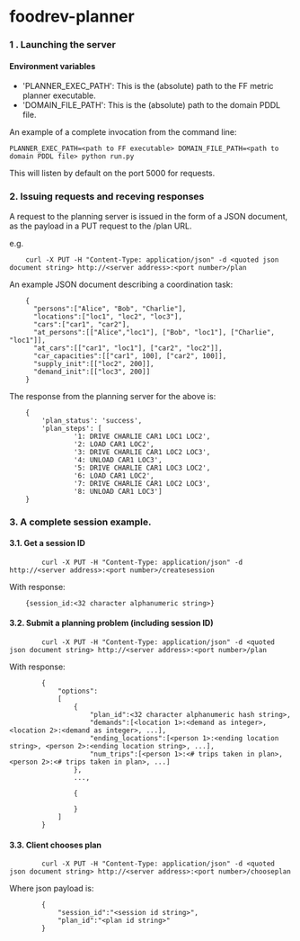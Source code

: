 # foodrev-planner

###     1 .      Launching the server

#### Environment variables
* 'PLANNER_EXEC_PATH': This is the (absolute) path to the FF metric planner executable.
* 'DOMAIN_FILE_PATH': This is the (absolute) path to the domain PDDL file.

An example of a complete invocation from the command line:

    PLANNER_EXEC_PATH=<path to FF executable> DOMAIN_FILE_PATH=<path to domain PDDL file> python run.py

This will listen by default on the port 5000 for requests.

###     2.       Issuing requests and receving responses

A request to the planning server is issued in the form of a JSON document, as the payload in a PUT request to the /plan URL.

e.g.

        curl -X PUT -H "Content-Type: application/json" -d <quoted json document string> http://<server address>:<port number>/plan

An example JSON document describing a coordination task:

        {
          "persons":["Alice", "Bob", "Charlie"],
          "locations":["loc1", "loc2", "loc3"],
          "cars":["car1", "car2"],
          "at_persons":[["Alice","loc1"], ["Bob", "loc1"], ["Charlie", "loc1"]],
          "at_cars":[["car1", "loc1"], ["car2", "loc2"]],
          "car_capacities":[["car1", 100], ["car2", 100]],
          "supply_init":[["loc2", 200]],
          "demand_init":[["loc3", 200]]
        }

The response from the planning server for the above is:

        {
            'plan_status': 'success', 
            'plan_steps': [
                    '1: DRIVE CHARLIE CAR1 LOC1 LOC2', 
                    '2: LOAD CAR1 LOC2', 
                    '3: DRIVE CHARLIE CAR1 LOC2 LOC3', 
                    '4: UNLOAD CAR1 LOC3', 
                    '5: DRIVE CHARLIE CAR1 LOC3 LOC2', 
                    '6: LOAD CAR1 LOC2', 
                    '7: DRIVE CHARLIE CAR1 LOC2 LOC3', 
                    '8: UNLOAD CAR1 LOC3']
        }
        
###     3. A complete session example.
        
#### 3.1.    Get a session ID ####
            
            curl -X PUT -H "Content-Type: application/json" -d http://<server address>:<port number>/createsession
    
With response:
    
        {session_id:<32 character alphanumeric string>}

#### 3.2.   Submit a planning problem (including session ID) ####

            curl -X PUT -H "Content-Type: application/json" -d <quoted json document string> http://<server address>:<port number>/plan
    
With response:

            {
                "options":
                [    
                    {
                        "plan_id":<32 character alphanumeric hash string>,
                        "demands":[<location 1>:<demand as integer>, <location 2>:<demand as integer>, ...],
                        "ending_locations":[<person 1>:<ending location string>, <person 2>:<ending location string>, ...],
                        "num_trips":[<person 1>:<# trips taken in plan>, <person 2>:<# trips taken in plan>, ...]
                    },
                    ...,
        
                    {

                    }
                ]
            }

#### 3.3.   Client chooses plan ####
            
            curl -X PUT -H "Content-Type: application/json" -d <quoted json document string> http://<server address>:<port number>/chooseplan
            
Where json payload is:

            { 
                "session_id":"<session id string>",
                "plan_id":"<plan id string>"
            }
              
